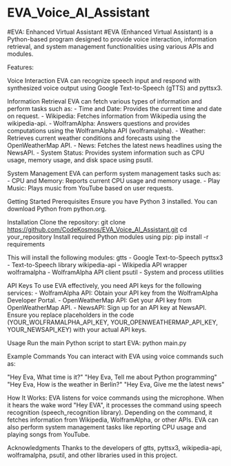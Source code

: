 # EVA_Voice_AI_Assistant
#EVA: Enhanced Virtual Assistant
#EVA (Enhanced Virtual Assistant) is a Python-based program designed to provide voice interaction, information retrieval, and system management functionalities using various APIs and modules.

Features:

Voice Interaction
EVA can recognize speech input and respond with synthesized voice output using Google Text-to-Speech (gTTS) and pyttsx3.

Information Retrieval
EVA can fetch various types of information and perform tasks such as:
    - Time and Date: Provides the current time and date on request.
    - Wikipedia: Fetches information from Wikipedia using the wikipedia-api.
    - WolframAlpha: Answers questions and provides computations using the WolframAlpha API (wolframalpha).
    - Weather: Retrieves current weather conditions and forecasts using the OpenWeatherMap API.
    - News: Fetches the latest news headlines using the NewsAPI.
    - System Status: Provides system information such as CPU usage, memory usage, and disk space using psutil.

System Management
EVA can perform system management tasks such as:
    - CPU and Memory: Reports current CPU usage and memory usage.
    - Play Music: Plays music from YouTube based on user requests.

Getting Started
Prerequisites
Ensure you have Python 3 installed. You can download Python from python.org.

Installation
Clone the repository:
git clone https://github.com/CodeKosmos/EVA_Voice_AI_Assistant.git
cd your_repository
Install required Python modules using pip:
pip install -r requirements

This will install the following modules:
gtts - Google Text-to-Speech
pyttsx3 - Text-to-Speech library
wikipedia-api - Wikipedia API wrapper
wolframalpha - WolframAlpha API client
psutil - System and process utilities

API Keys
To use EVA effectively, you need API keys for the following services:
    - WolframAlpha API: Obtain your API key from the WolframAlpha Developer Portal.
    - OpenWeatherMap API: Get your API key from OpenWeatherMap API.
    - NewsAPI: Sign up for an API key at NewsAPI.
Ensure you replace placeholders in the code (YOUR_WOLFRAMALPHA_API_KEY, YOUR_OPENWEATHERMAP_API_KEY, YOUR_NEWSAPI_KEY) with your actual API keys.

Usage
Run the main Python script to start EVA:
python main.py

Example Commands
You can interact with EVA using voice commands such as:

"Hey Eva, What time is it?"
"Hey Eva, Tell me about Python programming"
"Hey Eva, How is the weather in Berlin?"
"Hey Eva, Give me the latest news"

How It Works:
EVA listens for voice commands using the microphone. When it hears the wake word "Hey EVA", it processes the command using speech recognition (speech_recognition library). Depending on the command, it fetches information from Wikipedia, WolframAlpha, or other APIs. EVA can also perform system management tasks like reporting CPU usage and playing songs from YouTube.

Acknowledgments
Thanks to the developers of gtts, pyttsx3, wikipedia-api, wolframalpha, psutil, and other libraries used in this project.
